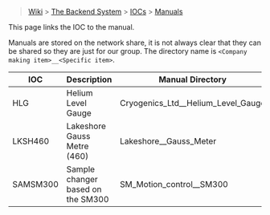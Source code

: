 > [Wiki](Home) > [The Backend System](The-Backend-System) > [IOCs](IOCs) > [Manuals](Manuals)

This page links the IOC to the manual.

Manuals are stored on the network share, it is not always clear that they can be shared so they are just for our group. The directory name is `<Company making item>__<Specific item>`.


IOC | Description | Manual Directory
--- | -----       | -----
HLG | Helium Level Gauge | Cryogenics_Ltd__Helium_Level_Gauge
LKSH460 | Lakeshore Gauss Metre (460) | Lakeshore__Gauss_Meter 
SAMSM300 | Sample changer based on the SM300 | SM_Motion_control__SM300
